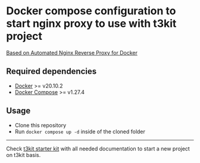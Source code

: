 # Docker compose configuration to start nginx proxy to use with t3kit project

[Based on Automated Nginx Reverse Proxy for Docker](https://github.com/jwilder/nginx-proxy)

## Required dependencies

- [Docker](https://docs.docker.com/install/) >= v20.10.2
- [Docker Compose](https://docs.docker.com/compose/install/) >= v1.27.4

## Usage

- Clone this repository
- Run `docker compose up -d` inside of the cloned folder

***

Check [t3kit starter kit](https://github.com/t3kit/t3kit-starter) with all needed documentation to start a new project on t3kit basis.
